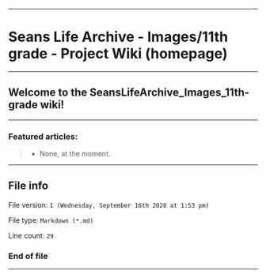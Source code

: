 
***

# Seans Life Archive - Images/11th grade - Project Wiki (homepage)

***

## Welcome to the SeansLifeArchive_Images_11th-grade wiki!

***

### Featured articles:

> * None, at the moment.

***

## File info

File version: `1 (Wednesday, September 16th 2020 at 1:53 pm)`

File type: `Markdown (*.md)`

Line count: `29`

### End of file

***
